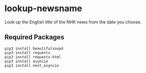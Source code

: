 # lookup-newsname
Look up the English title of the NHK news from the date you choose.

## Required Packages

```@bash
pip3 install beautifulsoup4
pip3 install requests
pip3 install requests-html
pip3 install asyncio
pip3 install nest_asyncio
```
